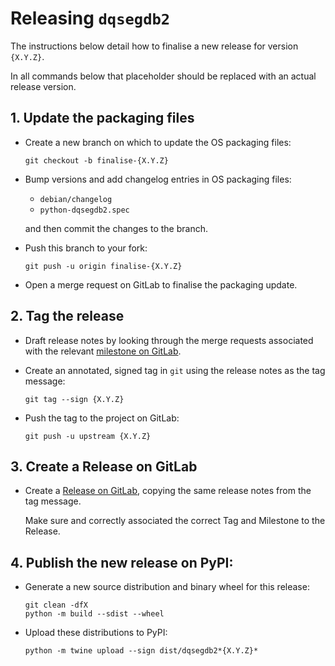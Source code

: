 # Releasing `dqsegdb2`

The instructions below detail how to finalise a new release
for version `{X.Y.Z}`.

In all commands below that placeholder should be replaced
with an actual release version.

## 1. Update the packaging files

-   Create a new branch on which to update the OS packaging files:

    ```shell
    git checkout -b finalise-{X.Y.Z}
    ```

-   Bump versions and add changelog entries in OS packaging files:

    - `debian/changelog`
    - `python-dqsegdb2.spec`

    and then commit the changes to the branch.

-   Push this branch to your fork:

    ```shell
    git push -u origin finalise-{X.Y.Z}
    ```

-   Open a merge request on GitLab to finalise the packaging update.

## 2. Tag the release

-   Draft release notes by looking through the merge requests associated
    with the relevant
    [milestone on GitLab](https://git.ligo.org/computing/software/dqsegdb2/-/milestones).

-   Create an annotated, signed tag in `git` using the release notes
    as the tag message:

    ```shell
    git tag --sign {X.Y.Z}
    ```

-   Push the tag to the project on GitLab:

    ```shell
    git push -u upstream {X.Y.Z}
    ```

## 3. Create a Release on GitLab

-   Create a
    [Release on GitLab](https://git.ligo.org/computing/software/dqsegdb2/-/releases/new), copying the same release notes from the tag message.

    Make sure and correctly associated the correct Tag and Milestone to
    the Release.

## 4. Publish the new release on PyPI:

-   Generate a new source distribution and binary wheel for this release:

    ```shell
    git clean -dfX
    python -m build --sdist --wheel
    ```

-   Upload these distributions to PyPI:

    ```shell
    python -m twine upload --sign dist/dqsegdb2*{X.Y.Z}*
    ```
